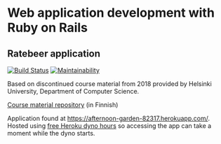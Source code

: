 # Web application development with Ruby on Rails
## Ratebeer application
[![Build Status](https://travis-ci.org/mtuomiko/wadror-ratebeer.svg?branch=master)](https://travis-ci.org/mtuomiko/wadror-ratebeer)
[![Maintainability](https://api.codeclimate.com/v1/badges/13d035f0d56b93d83c4d/maintainability)](https://codeclimate.com/github/mtuomiko/wadror-ratebeer/maintainability)

Based on discontinued course material from 2018 provided by Helsinki University, Department of Computer Science.

[Course material repository](https://github.com/mluukkai/WebPalvelinohjelmointi2018) (in Finnish)

Application found at https://afternoon-garden-82317.herokuapp.com/. Hosted using [free Heroku dyno hours](https://devcenter.heroku.com/articles/free-dyno-hours) so accessing the app can take a moment while the dyno starts.
